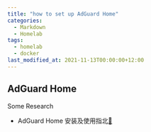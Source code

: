 ```yaml
---
title: "how to set up AdGuard Home"
categories:
  - Markdown
  - Homelab
tags:
  - homelab
  - docker
last_modified_at: 2021-11-13T00:00:00+12:00
---
```

AdGuard Home
---
Some Research
* AdGuard Home 安装及使用指北[:see_no_evil:](https://sspai.com/post/63088)